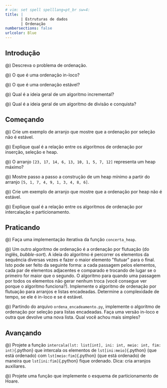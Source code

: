 ```yaml
---
# vim: set spell spelllang=pt_br sw=4:
title: |
       | Estruturas de dados
       | Ordenação
numbersections: false
urlcolor: Blue
---
```


## Introdução

@) Descreva o problema de ordenação.

@) O que é uma ordenação in-loco?

@) O que é uma ordenação estável?

@) Qual é a ideia geral de um algoritmo incremental?

@) Qual é a ideia geral de um algoritmo de divisão e conquista?


## Começando

@) Crie um exemplo de arranjo que mostre que a ordenação por seleção não é estável.

@) Explique qual é a relação entre os algoritmos de ordenação por inserção, seleção e heap.

@) O arranjo `[23, 17, 14, 6, 13, 10, 1, 5, 7, 12]` representa um heap máximo?

@) Mostre passo a passo a construção de um heap mínimo a partir do arranjo `[5, 1, 7, 4, 9, 1, 3, 4, 8, 6]`.

@) Crie um exemplo de arranjo que mostre que a ordenação por heap não é estável.

@) Explique qual é a relação entre os algoritmos de ordenação por intercalação e particionamento.

<!--
@) Qual é o resultado do particionado do arranjo `[23, 17, 14, 6, 13, 10, 1, 5, 7, 12]` usando o algoritmo de Lomuto? E usando o algoritmo não in-loco do material?

@) Crie um exemplo de arranjo que mostre que a ordenação por seleção usando o particionamento de Lomuto é instável.

@) A ordenação por baldes pode ser usadas para chaves inteiras? Explique.
-->


## Praticando

@) Faça uma implementação iterativa da função `concerta_heap`.

@) Um outro algoritmo de ordenação é a ordenação por flutuação (do inglês, _bubble-sort_). A ideia do algoritmo é percorrer os elementos da sequência diversas vezes e fazer o maior elemento "flutuar" para o final. Isto pode ser feito da seguinte forma: a cada passagem pelos elementos, cada par de elementos adjacentes e comparado e trocando de lugar se o primeiro for maior que o segundo. O algoritmo para quando uma passagem por todos os elementos não gerar nenhum troca (você consegue ver porque o algoritmo funciona?). Implemente o algoritmo de ordenação por flutuação para arranjos e listas encadeadas. Determine a complexidade de tempo, se ele é in-loco e se é estável.

<!--
@) Partindo do arquivo `ordena_encadeamento.py`, implemente o algoritmo de ordenação por inserção para listas encadeadas. Faça uma versão in-loco e outra que devolve uma nova lista. Qual você achou mais simples?

@) Partindo do arquivo `ordena.py`, implemente uma versão do algoritmo de ordenação por inserção para arranjos em que a parte ordenada fique no final do arranjo.
-->

@) Partindo do arquivo `ordena_encadeamento.py`, implemente o algoritmo de ordenação por seleção para listas encadeadas. Faça uma versão in-loco e outra que devolve uma nova lista. Qual você achou mais simples?

<!--
@) Partindo do arquivo `ordena.py`, implemente uma versão do algoritmo de ordenação por seleção para arranjos em que a parte ordenada fique no final do arranjo.
-->


## Avançando

@) Projete a função `intercala(lst: list[int], ini: int, meio: int, fim: int)`{.python} que intercala os elementos de `lst[ini:meio]`{.python} (que está ordenado) com `lst[meio:fim]`{.python} (que está ordenado) de maneira que `lst[ini:fim]`{.python} fique ordenado. Dica: cria arranjos auxiliares.

@) Projete uma função que implemente o esquema de particionamento de Hoare.
